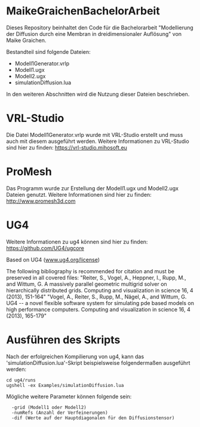 # MaikeGraichenBachelorArbeit
Dieses Repository beinhaltet den Code für die Bachelorarbeit "Modellierung der Diffusion durch eine Membran in dreidimensionaler Auflösung" von Maike Graichen.

Bestandteil sind folgende Dateien:

* Modell1Generator.vrlp
* Modell1.ugx
* Modell2.ugx
* simulationDiffusion.lua


In den weiteren Abschnitten wird die Nutzung dieser Dateien beschrieben.

# VRL-Studio
Die Datei Modell1Generator.vrlp wurde mit VRL-Studio erstellt und muss auch mit diesem ausgeführt werden.
Weitere Informationen zu VRL-Studio sind hier zu finden:
https://vrl-studio.mihosoft.eu

# ProMesh
Das Programm wurde zur Erstellung der Modell1.ugx und Modell2.ugx Dateien genutzt.
Weitere Informationen sind hier zu finden:
http://www.promesh3d.com

# UG4
Weitere Informationen zu ug4 können sind hier zu finden:
https://github.com/UG4/ugcore

Based on UG4 (www.ug4.org/license)

The following bibliography is recommended for citation and must be preserved in all covered files: "Reiter, S., Vogel, A., Heppner, I., Rupp, M., and Wittum, G. A massively parallel geometric multigrid solver on hierarchically distributed grids. Computing and visualization in science 16, 4 (2013), 151-164" "Vogel, A., Reiter, S., Rupp, M., Nägel, A., and Wittum, G. UG4 -- a novel flexible software system for simulating pde based models on high performance computers. Computing and visualization in science 16, 4 (2013), 165-179"

# Ausführen des Skripts
Nach der erfolgreichen Kompilierung von ug4, kann das 'simulationDiffusion.lua'-Skript beispielsweise folgendermaßen ausgeführt werden:

```
cd ug4/runs 
ugshell -ex Examples/simulationDiffusion.lua
```

Mögliche weitere Parameter können folgende sein:
```
  -grid (Modell1 oder Modell2)
  -numRefs (Anzahl der Verfeinerungen)
  -dif (Werte auf der Hauptdiagonalen für den Diffusionstensor)
```

